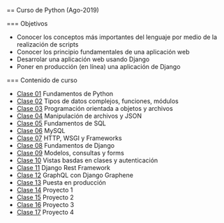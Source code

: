 == Curso de Python (Ago-2019)

=== Objetivos
 - Conocer los conceptos más importantes del lenguaje por medio de
   la realización de scripts
 - Conocer los principio fundamentales de una aplicación web
 - Desarrolar una aplicación web usando Django
 - Poner en producción (en línea) una aplicación de Django 

=== Contenido de curso

- [Clase 01](Clase-01) Fundamentos de Python
- [Clase 02](Clase-02) Tipos de datos complejos, funciones, módulos
- [Clase 03](Clase-03) Programación orientada a objetos y archivos
- [Clase 04](Clase-04) Manipulación de archivos y JSON
- [Clase 05](Clase-05) Fundamentos de SQL 
- [Clase 06](Clase-06) MySQL 
- [Clase 07](Clase-07) HTTP, WSGI y Frameworks
- [Clase 08](Clase-08) Fundamentos de Django 
- [Clase 09](Clase-09) Modelos, consultas y forms
- [Clase 10](Clase-10) Vistas basdas en clases y autenticación 
- [Clase 11](Clase-11) Django Rest Framework 
- [Clase 12](Clase-12) GraphQL con Django Graphene
- [Clase 13](Clase-13) Puesta en producción 
- [Clase 14](Clase-14) Proyecto 1
- [Clase 15](Clase-15) Proyecto 2
- [Clase 16](Clase-16) Proyecto 3
- [Clase 17](Clase-17) Proyecto 4
 

